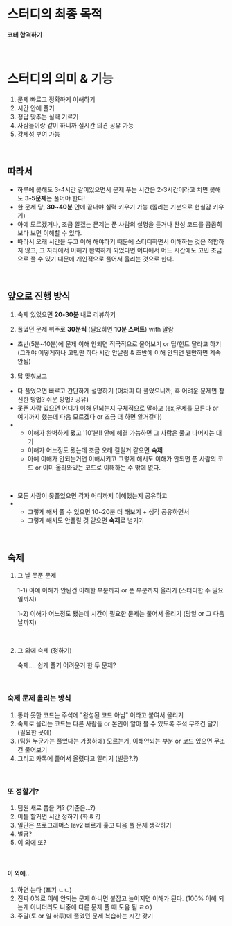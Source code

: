 # 스터디의 최종 목적

**코테 합격하기**

<br>

# 스터디의 의미 & 기능

1. 문제 빠르고 정확하게 이해하기
2. 시간 안에 풀기
3. 정답 맞추는 실력 기르기
4. 사람들이랑 같이 하니까 실시간 의견 공유 가능
5. 강제성 부여 가능

<br>

## 따라서

* 하루에 못해도 3-4시간 같이있으면서 문제 푸는 시간은 2-3시간이라고 치면 못해도 **3-5문제**는 풀어야 한다! 
* 한 문제 당, **30~40분** 안에 끝내야 실력 키우기 가능 (쫄리는 기분으로 현실감 키우기)
* 아예 모르겠거나, 조금 알겠는 문제는 푼 사람의 설명을 듣거나 완성 코드를 곰곰히 보다 보면 이해할 수 있다.
*  따라서 오래 시간을 두고 이해 해야하기 때문에 스터디하면서 이해하는 것은 적합하지 않고, 그 자리에서 이해가 완벽하게 되었다면 어디에서 어느 시간에도 고민 조금으로 풀 수 있기 때문에 개인적으로 풀어서 올리는 것으로 한다.

<br>

## 앞으로 진행 방식

1. 숙제 있었으면 **20-30분** 내로 리뷰하기

   

2. 풀었던 문제 위주로 **30분씩** (필요하면 **10분 스퍼트**) with 알람

  * 초반(5분~10분)에 문제 이해 안되면 적극적으로 물어보기 or 팁/힌트 달라고 하기 (그래야 어떻게하나 고민만 하다 시간 안날림 & 초반에 이해 안되면 웬만하면 계속 안됨)

  

3. 답 맞춰보고

  *  다 풀었으면 빠르고 간단하게 설명하기 (어차피 다 풀었으니까, 혹 어려운 문제면 참신한 방법? 쉬운 방법? 공유)<br>
  * 못푼 사람 있으면 어디가 이해 안되는지 구체적으로 말하고 (ex,문제를 모른다 or 여기까지 했는데 다음 모르겠다 or 조금 더 하면 알거같다)
  * * 이해가 완벽하게 됐고 '10'분!! 안에 해결 가능하면 그 사람은 풀고 나머지는 대기
    *  이해가 어느정도 됐는데 조금 오래 걸릴거 같으면 **숙제**
    * 아예 이해가 안되는거면 이해시키고 그렇게 해서도 이해가 안되면 푼 사람의 코드 or 이미 올라와있는 코드로 이해하는 수 밖에 없다.

  <br>

  * 모든 사람이 못풀었으면 각자 어디까지 이해했는지 공유하고 
  * * 그렇게 해서 풀 수 있으면 10~20분 더 해보기 + 생각 공유하면서
    * 그렇게 해서도 안풀릴 것 같으면 **숙제**로 넘기기

  <br>

## 숙제

1. 그 날 못푼 문제

   1-1) 아예 이해가 안된건 이해한 부분까지 or 푼 부분까지 올리기 (스터디한 주 일요일까지)

   1-2) 이해가 어느정도 됐는데 시간이 필요한 문제는 풀어서 올리기 (당일 or 그 다음날까지)

   <br>

2. 그 외에 숙제 (정하기)

   숙제.... 쉽게 풀기 어려운거 한 두 문제?

<br>

### 숙제 문제 올리는 방식

1. 통과 못한 코드는 주석에 "완성된 코드 아님" 이라고 붙여서 올리기
2. 숙제로 올리는 코드는 다른 사람들 or 본인이 알아 볼 수 있도록 주석 무조건 달기 (필요한 곳에)
3. (팀원 누군가는 풀었다는 가정하에) 모르는거, 이해안되는 부분 or 코드 있으면 무조건 물어보기
4. 그리고 카톡에 풀어서 올렸다고 알리기 (벌금?.?)

<br>

### 또 정할거?

1. 팀원 새로 뽑을 거? (기준은...?)
2. 이틀 할거면 시간 정하기 (화 & ?)
3. 일단은 프로그래머스 lev2 빠르게 훑고 다음 풀 문제 생각하기
4. 벌금?
5. 이 외에 또?

<br>

#### 이 외에..

1. 하면 는다 (포기 ㄴㄴ)
2. 진짜 0%로 이해 안되는 문제 아니면 붙잡고 늘어지면 이해가 된다. (100% 이해 되는게 아니더라도 나중에 다른 문제 풀 때 도움 됨 ㄹㅇ)
3. 주말(토 or 일 하루)에 풀었던 문제 복습하는 시간 갖기

